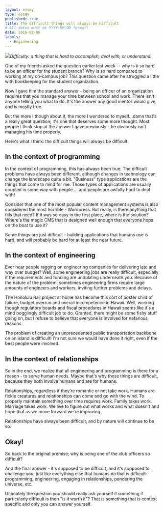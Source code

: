 ```yaml
---
layout: essay
type: essay
published: true
title: The difficult things will always be difficult
# All dates must be YYYY-MM-DD format!
date: 2016-02-06
labels:
  - Engineering
---
```


<img class="ui tiny right spaced image" src="../images/degree_difficulty.jpg">*Difficulty: a thing that is hard to accomplish, deal with, or understand.*

One of my friends asked the question earlier last week -- why is it so hard to be an officer for the student branch? Why is so hard compared to working at my on-campus job? This question came after he struggled a little with bookkeeping for the student organization.

Now I gave him the standard answer - being an officer of an organization requires that you manage your time between school and work. There isn't anyone telling you what to do. It's the answer any good mentor would give, and is mostly true.

But the more I though about it, the more I wondered to myself...damn that's a really great question; it's one that deserves some more thought. Most people I think stop at the answer I gave previously - he obviously isn't managing his time properly.

Here's what I think: the difficult things will always be difficult.

## In the context of programming

In the context of programming, this has always been true. The difficult problems have always been different, although changes in technology can change the landscape quite a bit. "Business" type applications are the things that come to mind for me. Those types of applications are usually coupled in some way with people ... and people are awfully hard to deal with!

Consider that one of the most popular content management systems is also considered the most horrible - Wordpress. But really, is there anything that fills that need? If it was so easy in the first place, where is the solution? Where's the magic CMS that is designed well enough that everyone hops on the boat to use it?

Some things are just difficult - building applications that humans use is hard, and will probably be hard for at least the near future.

## In the context of engineering

Ever hear people ragging on engineering companies for delivering late and way over budget? Well, some engineering jobs are really difficult, especially if the requirements and funding are undulating underneath you. Because of the nature of the problem, sometimes engineering firms require large amounts of engineers and workers, inviting further problems and delays.

The Honolulu Rail project at home has become this sort of poster child of failure, budget overrun and overall incompetence in Hawaii. Well, working though regulatory boards and fiscal procedures in Hawaii seems like it's a mind bogglingly difficult job to do. Granted, there might be some fishy stuff going on, but I refuse to believe that everyone is involved for nefarious reasons.

The problem of creating an unprecedented public transportation backbone on an island is difficult! I'm not sure we would have done it right, even if the best people were involved.

## In the context of relationships

So in the end, we realize that all engineering and programming is there for a reason - to serve human needs. Maybe that's why those things are difficult, because they both involve humans and are for humans.

Relationships, regardless if they're romantic or not take work. Humans are fickle creatures and relationships can come and go with the wind. To properly maintain something over time requires work. Family takes work. Marriage takes work. We live to figure out what works and what doesn't and hope that as we move forward we're improving.

Relationships have always been difficult, and by nature will continue to be so.

## Okay!

So back to the original premise; why is being one of the club officers so difficult?

And the final answer - it's supposed to be difficult, and it's supposed to challenge you, just like everything else that humans do that is difficult: programming, engineering, engaging in relationships, pondering the universe, etc.

Ultimately the question you should really ask yourself if something if particularly difficult is then "is it worth it"? That is something that is context specific and only you can answer yourself.
